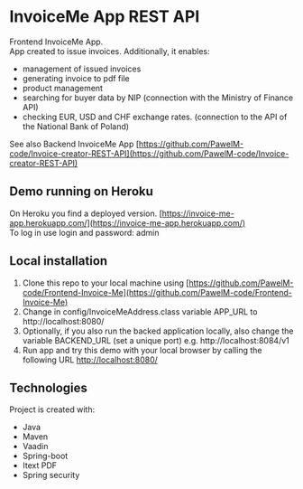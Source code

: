 # InvoiceMe App REST API
Frontend InvoiceMe App.<br />
App created to issue invoices.
Additionally, it enables:
* management of issued invoices
* generating invoice to pdf file
* product management
* searching for buyer data by NIP (connection with the Ministry of Finance API)
* checking EUR, USD and CHF exchange rates. (connection to the API of the National Bank of Poland)

See also Backend InvoiceMe App [https://github.com/PawelM-code/Invoice-creator-REST-API](https://github.com/PawelM-code/Invoice-creator-REST-API) 

## Demo running on Heroku
On Heroku you find a deployed version. [https://invoice-me-app.herokuapp.com/](https://invoice-me-app.herokuapp.com/)
<br />
To log in use login and password: admin

## Local installation
1. Clone this repo to your local machine using [https://github.com/PawelM-code/Frontend-Invoice-Me](https://github.com/PawelM-code/Frontend-Invoice-Me)
2. Change in config/InvoiceMeAddress.class variable APP_URL to http://localhost:8080/
3. Optionally, if you also run the backed application locally, also change the variable BACKEND_URL (set a unique port) e.g. http://localhost:8084/v1
3. Run app and try this demo with your local browser by calling the following URL [http://localhost:8080/](http://localhost:8080/)

## Technologies
Project is created with:
* Java
* Maven
* Vaadin
* Spring-boot
* Itext PDF
* Spring security